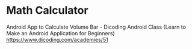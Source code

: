 # Math Calculator

Android App to Calculate Volume Bar - Dicoding Android Class (Learn to Make an Android Application for Beginners) https://www.dicoding.com/academies/51
